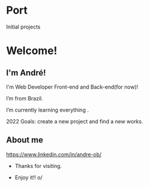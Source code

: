 # Port
Initial projects


# Welcome!

 

## I'm André!

 

 I'm Web Developer Front-end and Back-end(for now)!

 I’m from Brazil.

 I’m currently learning everything .

 2022 Goals: create a new project and find a new works.

 

## About me

https://www.linkedin.com/in/andre-ob/

- Thanks for visiting.

- Enjoy it!! o/

